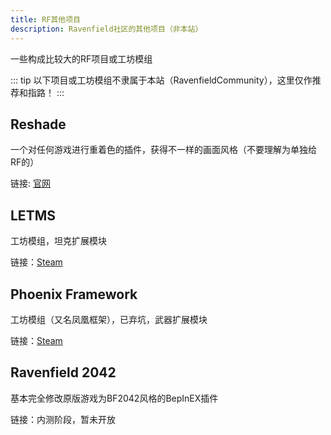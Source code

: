 ```yaml
---
title: RF其他项目
description: Ravenfield社区的其他项目（非本站）
---
```


一些构成比较大的RF项目或工坊模组

::: tip
以下项目或工坊模组不隶属于本站（RavenfieldCommunity），这里仅作推荐和指路！
:::

## Reshade

一个对任何游戏进行重着色的插件，获得不一样的画面风格（不要理解为单独给RF的）

链接: [官网](https://reshade.me/)

## LETMS

工坊模组，坦克扩展模块

链接：[Steam](https://steamcommunity.com/sharedfiles/filedetails/?id=2798038529)

## Phoenix Framework

工坊模组（又名凤凰框架），已弃坑，武器扩展模块

链接：[Steam](https://steamcommunity.com/sharedfiles/filedetails/?id=2292661997)

## Ravenfield 2042

基本完全修改原版游戏为BF2042风格的BepInEX插件

链接：内测阶段，暂未开放

